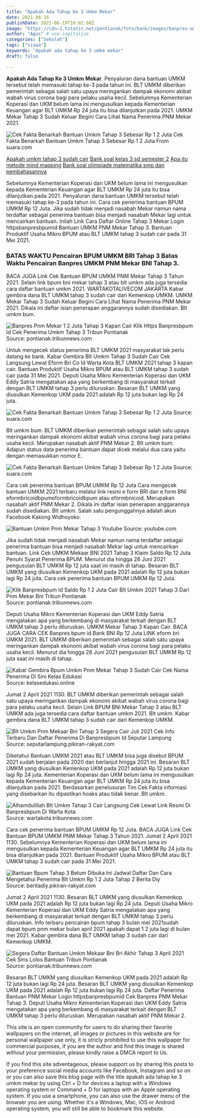 ```yaml
---
title: "Apakah Ada Tahap Ke 3 Umkm Mekar"
date: 2021-08-16
publishDate: 2021-06-19T10:02:08Z
image: "https://cdn-2.tstatic.net/pontianak/foto/bank/images/banpres-umkm-bni-cek-penerima-banpres-mekar-bni-atau-bri.jpg"
author: "Agus" # use capitalize
categories: ["Sekolah"]
tags: ["siswa"]
keywords: "Apakah ada tahap ke 3 umkm mekar"
draft: false

---
```

<script type='text/javascript' src='//pl15944992.alternativecpmgate.com/6c/6f/d6/6c6fd630211742b4db132bd23b46b946.js'></script>
<script type='text/javascript' src='//pl15944975.alternativecpmgate.com/86/71/9a/86719ae0c65e9b2f7eb2905a08638c06.js'></script>
**Apakah Ada Tahap Ke 3 Umkm Mekar**. Penyaluran dana bantuan UMKM tersebut telah memasuki tahap ke-3 pada tahun ini. BLT UMKM diberikan pemerintah sebagai salah satu upaya meringankan dampak ekonomi akibat wabah virus corona bagi para pelaku usaha kecil. Sebelumnya Kementerian Koperasi dan UKM belum lama ini mengusulkan kepada Kementerian Keuangan agar BLT UMKM Rp 24 juta itu bisa dilanjutkan pada 2021. UMKM Mekar Tahap 3 Sudah Keluar Begini Cara Lihat Nama Penerima PNM Mekar 2021.

![Cek Fakta Benarkah Bantuan Umkm Tahap 3 Sebesar Rp 1 2 Juta](https://media.suara.com/pictures/970x544/2021/06/21/42981-cek-fakta-benarkah-bantuan-umkm-tahap-3-sebesar-rp-12-juta.jpg "Cek Fakta Benarkah Bantuan Umkm Tahap 3 Sebesar Rp 1 2 Juta")
Cek Fakta Benarkah Bantuan Umkm Tahap 3 Sebesar Rp 1 2 Juta From suara.com

[Apakah umkm tahap 3 sudah cair](/apakah-umkm-tahap-3-sudah-cair/)
[Bank soal kelas 3 sd semester 2](/bank-soal-kelas-3-sd-semester-2/)
[Apa itu metode mind mapping](/apa-itu-metode-mind-mapping/)
[Bank soal olimpiade matematika smp dan pembahasannya](/bank-soal-olimpiade-matematika-smp-dan-pembahasannya/)

Sebelumnya Kementerian Koperasi dan UKM belum lama ini mengusulkan kepada Kementerian Keuangan agar BLT UMKM Rp 24 juta itu bisa dilanjutkan pada 2021. Penyaluran dana bantuan UMKM tersebut telah memasuki tahap ke-3 pada tahun ini. Cara cek penerima bantuan BPUM UMKM Rp 12 Juta. Jika sudah tidak menjadi nasabah Mekar namun nama terdaftar sebagai penerima bantuan bisa menjadi nasabah Mekar lagi untuk mencairkan bantuan. Inilah Link Cara Daftar Online Tahap 3 Mekar Login httpsbanpresbpumid Bantuan UMKM PNM Mekar Tahap 3. Bantuan Produktif Usaha Mikro BPUM atau BLT UMKM tahap 3 sudah cair pada 31 Mei 2021.

### BATAS WAKTU Pencairan BPUM UMKM BRI Tahap 3 Batas Waktu Pencairan Banpres UMKM PNM Mekar BNI Tahap 3.

BACA JUGA Link Cek Bantuan BPUM UMKM PNM Mekar Tahap 3 Tahun 2021. Selain link bpum bni mekar tahap 3 atau blt umkm ada juga tersedia cara daftar bantuan umkm 2021. WARTAKOTALIVECOM JAKARTA Kabar gembira dana BLT UMKM tahap 3 sudah cair dari Kemenkop UMKM. UMKM Mekar Tahap 3 Sudah Keluar Begini Cara Lihat Nama Penerima PNM Mekar 2021. Dikala ini daftar isian penerapan anggarannya sudah disediakan. Blt umkm bum.


![Banpres Pnm Mekar 1 2 Juta Tahap 3 Kapan Cair Klik Https Banpresbpum Id Cek Penerima Umkm Tahap 3 Tribun Pontianak](https://cdn-2.tstatic.net/pontianak/foto/bank/images/banpres-pnm-mekar-12-juta-tahap-3-kapan-cair-klik-httpsbanpresbpumid-cek-penerima-umkm-tahap-3.jpg "Banpres Pnm Mekar 1 2 Juta Tahap 3 Kapan Cair Klik Https Banpresbpum Id Cek Penerima Umkm Tahap 3 Tribun Pontianak")
Source: pontianak.tribunnews.com

Untuk mengecek status penerima BLT UMKM 2021 masyarakat tak perlu datang ke bank. Kabar Gembira Blt Umkm Tahap 3 Sudah Cair Cek Langsung Lewat Eform Bri Co Id Warta Kota BLT UMKM 2021 tahap 3 kapan cair. Bantuan Produktif Usaha Mikro BPUM atau BLT UMKM tahap 3 sudah cair pada 31 Mei 2021. Deputi Usaha Mikro Kementerian Koperasi dan UKM Eddy Satria mengatakan apa yang berkembang di masyarakat terkait dengan BLT UMKM tahap 3 perlu diluruskan. Besaran BLT UMKM yang diusulkan Kemenkop UKM pada 2021 adalah Rp 12 juta bukan lagi Rp 24 juta.

![Cek Fakta Benarkah Bantuan Umkm Tahap 3 Sebesar Rp 1 2 Juta](https://media.suara.com/pictures/970x544/2021/06/21/42981-cek-fakta-benarkah-bantuan-umkm-tahap-3-sebesar-rp-12-juta.jpg "Cek Fakta Benarkah Bantuan Umkm Tahap 3 Sebesar Rp 1 2 Juta")
Source: suara.com

Blt umkm bum. BLT UMKM diberikan pemerintah sebagai salah satu upaya meringankan dampak ekonomi akibat wabah virus corona bagi para pelaku usaha kecil. Merupakan nasabah aktif PNM Mekar 2. Blt umkm bum. Adapun status data penerima bantuan dapat dicek melalui dua cara yaitu dengan memasukkan nomor E.

![Cek Fakta Benarkah Bantuan Umkm Tahap 3 Sebesar Rp 1 2 Juta](https://media.suara.com/pictures/653x366/2021/06/21/42981-cek-fakta-benarkah-bantuan-umkm-tahap-3-sebesar-rp-12-juta.jpg "Cek Fakta Benarkah Bantuan Umkm Tahap 3 Sebesar Rp 1 2 Juta")
Source: suara.com

Cara cek penerima bantuan BPUM UMKM Rp 12 Juta Cara mengecek bantuan UMKM 2021 terbaru melalui link resmi e form BRI dan e form BNI eformbricoidbpumeformbricoidbpum atau eformbnicoid. Merupakan nasabah aktif PNM Mekar 2. Dikala ini daftar isian penerapan anggarannya sudah disediakan. Blt umkm. Salah satu pengunggahnya adalah akun Facebook Kakong Widhoyoko.

![Bantuan Umkm Pnm Mekar Tahap 3 Youtube](https://i.ytimg.com/vi/HdBPFVSvfVU/maxresdefault.jpg "Bantuan Umkm Pnm Mekar Tahap 3 Youtube")
Source: youtube.com

Jika sudah tidak menjadi nasabah Mekar namun nama terdaftar sebagai penerima bantuan bisa menjadi nasabah Mekar lagi untuk mencairkan bantuan. Link Cek UMKM Mekaar BNI 2021 Tahap 3 Klaim Saldo Rp 12 Juta Penuhi Syarat Penerima BPUM. Menurut dia hingga 28 Juni 2021 pengusulan BLT UMKM Rp 12 juta saat ini masih di tahap. Besaran BLT UMKM yang diusulkan Kemenkop UKM pada 2021 adalah Rp 12 juta bukan lagi Rp 24 juta. Cara cek penerima bantuan BPUM UMKM Rp 12 Juta.

![Klik Banpresbpum Id Saldo Rp 1 2 Juta Cair Blt Umkm 2021 Tahap 3 Dari Pnm Mekar Bni Tribun Pontianak](https://cdn-2.tstatic.net/pontianak/foto/bank/images/link-umkm-bni-login-httpsbanpresbpumid-cek-bantuan-umkm-pnm-mekar-tahap-3-dapat-bantuan-12-juta.jpg "Klik Banpresbpum Id Saldo Rp 1 2 Juta Cair Blt Umkm 2021 Tahap 3 Dari Pnm Mekar Bni Tribun Pontianak")
Source: pontianak.tribunnews.com

Deputi Usaha Mikro Kementerian Koperasi dan UKM Eddy Satria mengatakan apa yang berkembang di masyarakat terkait dengan BLT UMKM tahap 3 perlu diluruskan. UMKM Mekar Tahap 3 Kapan Cair. BACA JUGA CARA CEK Banpres bpum id Bank BNI Rp 12 Juta LINK eform bri UMKM 2021. BLT UMKM diberikan pemerintah sebagai salah satu upaya meringankan dampak ekonomi akibat wabah virus corona bagi para pelaku usaha kecil. Menurut dia hingga 28 Juni 2021 pengusulan BLT UMKM Rp 12 juta saat ini masih di tahap.

![Kabar Gembira Bpum Umkm Pnm Mekar Tahap 3 Sudah Cair Cek Nama Penerima Di Sini Kelas Edukasi](https://1.bp.blogspot.com/-XY8oBX8x3t4/YJJOJBgwtBI/AAAAAAAAAZY/0M33k5cB4yQ4dlXTwi16qrt9WULurgd1wCLcBGAsYHQ/w640-h360/mekar%2Btahap%2B3.jpg "Kabar Gembira Bpum Umkm Pnm Mekar Tahap 3 Sudah Cair Cek Nama Penerima Di Sini Kelas Edukasi")
Source: kelasedukasi.online

Jumat 2 April 2021 1130. BLT UMKM diberikan pemerintah sebagai salah satu upaya meringankan dampak ekonomi akibat wabah virus corona bagi para pelaku usaha kecil. Selain Link BPUM BNI Mekar Tahap 3 atau BLT UMKM ada juga tersedia cara daftar bantuan umkm 2021. Blt umkm. Kabar gembira dana BLT UMKM tahap 3 sudah cair dari Kemenkop UMKM.

![Blt Umkm Pnm Mekaar Bni Tahap 3 Segera Cair Juli 2021 Cek Info Terbaru Dan Daftar Penerima Di Banpresbpum Id Seputar Lampung](https://assets.pikiran-rakyat.com/crop/0x0:0x0/x/photo/2020/11/27/3602549418.png "Blt Umkm Pnm Mekaar Bni Tahap 3 Segera Cair Juli 2021 Cek Info Terbaru Dan Daftar Penerima Di Banpresbpum Id Seputar Lampung")
Source: seputarlampung.pikiran-rakyat.com

Diketahui Bantuan UMKM 2021 atau BLT UMKM bisa juga disebut BPUM 2021 sudah berjalan pada 2020 dan berlanjut hingga 2021 ini. Besaran BLT UMKM yang diusulkan Kemenkop UKM pada 2021 adalah Rp 12 juta bukan lagi Rp 24 juta. Kementerian Koperasi dan UKM belum lama ini mengusulkan kepada Kementerian Keuangan agar BLT UMKM Rp 24 juta itu bisa dilanjutkan pada 2021. Berdasarkan penelusuran Tim Cek Fakta informasi yang disebarkan itu dipastikan hoaks atau tidak benar. Blt umkm.

![Alhamdulillah Blt Umkm Tahap 3 Cair Langsung Cek Lewat Link Resmi Di Banpresbpum Di Warta Kota](https://cdn-2.tstatic.net/wartakota/foto/bank/images/blt-umkm-tahap-3-sudah-cair22.jpg "Alhamdulillah Blt Umkm Tahap 3 Cair Langsung Cek Lewat Link Resmi Di Banpresbpum Di Warta Kota")
Source: wartakota.tribunnews.com

Cara cek penerima bantuan BPUM UMKM Rp 12 Juta. BACA JUGA Link Cek Bantuan BPUM UMKM PNM Mekar Tahap 3 Tahun 2021. Jumat 2 April 2021 1130. Sebelumnya Kementerian Koperasi dan UKM belum lama ini mengusulkan kepada Kementerian Keuangan agar BLT UMKM Rp 24 juta itu bisa dilanjutkan pada 2021. Bantuan Produktif Usaha Mikro BPUM atau BLT UMKM tahap 3 sudah cair pada 31 Mei 2021.

![Bantuan Bpum Tahap 3 Belum Dibuka Ini Jadwal Daftar Dan Cara Mengetahui Penerima Blt Umkm Rp 1 2 Juta Tahap 2 Berita Diy](https://assets.pikiran-rakyat.com/crop/0x0:0x0/x/photo/2021/06/11/3023999575.jpg "Bantuan Bpum Tahap 3 Belum Dibuka Ini Jadwal Daftar Dan Cara Mengetahui Penerima Blt Umkm Rp 1 2 Juta Tahap 2 Berita Diy")
Source: beritadiy.pikiran-rakyat.com

Jumat 2 April 2021 1130. Besaran BLT UMKM yang diusulkan Kemenkop UKM pada 2021 adalah Rp 12 juta bukan lagi Rp 24 juta. Deputi Usaha Mikro Kementerian Koperasi dan UKM Eddy Satria mengatakan apa yang berkembang di masyarakat terkait dengan BLT UMKM tahap 3 perlu diluruskan. Info terbaru pencairan bpum tahap 3 bulan mei 2021sudah dapat bpum pnm mekar bulan april 2021 apakah dapat 1 2 juta lagi di bulan mei 2021. Kabar gembira dana BLT UMKM tahap 3 sudah cair dari Kemenkop UMKM.

![Segera Daftar Bantuan Umkm Mekaar Bni Bri Akhir Tahap 3 April 2021 Cek Sms Lolos Bantuan Tribun Pontianak](https://cdn-2.tstatic.net/pontianak/foto/bank/images/banpres-umkm-bni-cek-penerima-banpres-mekar-bni-atau-bri.jpg "Segera Daftar Bantuan Umkm Mekaar Bni Bri Akhir Tahap 3 April 2021 Cek Sms Lolos Bantuan Tribun Pontianak")
Source: pontianak.tribunnews.com

Besaran BLT UMKM yang diusulkan Kemenkop UKM pada 2021 adalah Rp 12 juta bukan lagi Rp 24 juta. Besaran BLT UMKM yang diusulkan Kemenkop UKM pada 2021 adalah Rp 12 juta bukan lagi Rp 24 juta. Daftar Penerima Bantuan PNM Mekar Login httpsbanpresbpumid Cek Banpres PNM Mekar Tahap 3. Deputi Usaha Mikro Kementerian Koperasi dan UKM Eddy Satria mengatakan apa yang berkembang di masyarakat terkait dengan BLT UMKM tahap 3 perlu diluruskan. Merupakan nasabah aktif PNM Mekar 2.

This site is an open community for users to do sharing their favorite wallpapers on the internet, all images or pictures in this website are for personal wallpaper use only, it is stricly prohibited to use this wallpaper for commercial purposes, if you are the author and find this image is shared without your permission, please kindly raise a DMCA report to Us.

If you find this site adventageous, please support us by sharing this posts to your preference social media accounts like Facebook, Instagram and so on or you can also save this blog page with the title apakah ada tahap ke 3 umkm mekar by using Ctrl + D for devices a laptop with a Windows operating system or Command + D for laptops with an Apple operating system. If you use a smartphone, you can also use the drawer menu of the browser you are using. Whether it's a Windows, Mac, iOS or Android operating system, you will still be able to bookmark this website.
